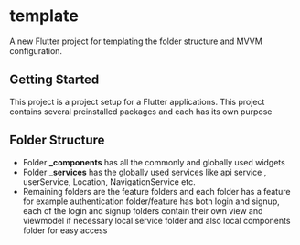 # template

A new Flutter project for templating the folder structure and MVVM configuration.

## Getting Started

This project is a project setup for a Flutter applications.
This project contains several preinstalled packages and each has its own purpose

## Folder Structure

* Folder **_components** has all the commonly and globally used widgets
* Folder **_services** has the globally used services like api service , userService, Location, NavigationService etc. 
* Remaining folders are the feature folders and each folder has a feature for example authentication folder/feature has both login and signup, each of the login and signup folders contain their own view and viewmodel if necessary local service folder and also local components folder for easy access 


